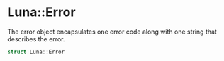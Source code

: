 # Luna::Error
The error object encapsulates one error code along with one string that describes the error. 

```c++
struct Luna::Error
```

